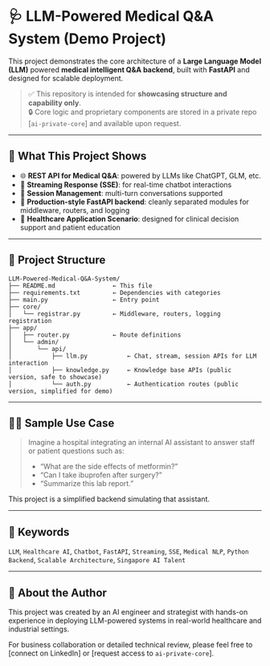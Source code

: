 # 🩺 LLM-Powered Medical Q&A System (Demo Project)

This project demonstrates the core architecture of a **Large Language Model (LLM)** powered **medical intelligent Q&A backend**, built with **FastAPI** and designed for scalable deployment.

> ✅ This repository is intended for **showcasing structure and capability only**.  
> 🔒 Core logic and proprietary components are stored in a private repo [`ai-private-core`] and available upon request.

---

## 🚀 What This Project Shows

- 🌐 **REST API for Medical Q&A**: powered by LLMs like ChatGPT, GLM, etc.
- 🔁 **Streaming Response (SSE)**: for real-time chatbot interactions
- 🧠 **Session Management**: multi-turn conversations supported
- 🔧 **Production-style FastAPI backend**: cleanly separated modules for middleware, routers, and logging
- 🏥 **Healthcare Application Scenario**: designed for clinical decision support and patient education

---

## 📂 Project Structure

```
LLM-Powered-Medical-Q&A-System/
├── README.md                ← This file
├── requirements.txt         ← Dependencies with categories
├── main.py                  ← Entry point
├── core/
│   └── registrar.py         ← Middleware, routers, logging registration
├── app/
│   ├── router.py            ← Route definitions
│   └── admin/
│       └── api/
│           ├── llm.py           ← Chat, stream, session APIs for LLM interaction
│           ├── knowledge.py     ← Knowledge base APIs (public version, safe to showcase)
│           └── auth.py          ← Authentication routes (public version, simplified for demo)

```

---

## 👩‍⚕️ Sample Use Case 

> Imagine a hospital integrating an internal AI assistant to answer staff or patient questions such as:
> - “What are the side effects of metformin?”
> - “Can I take ibuprofen after surgery?”
> - “Summarize this lab report.”

This project is a simplified backend simulating that assistant.

---

## 📌 Keywords

`LLM`, `Healthcare AI`, `Chatbot`, `FastAPI`, `Streaming`, `SSE`, `Medical NLP`, `Python Backend`, `Scalable Architecture`, `Singapore AI Talent`

---

## 🙋 About the Author

This project was created by an AI engineer and strategist with hands-on experience in deploying LLM-powered systems in real-world healthcare and industrial settings.

For business collaboration or detailed technical review, please feel free to [connect on LinkedIn] or [request access to `ai-private-core`].
